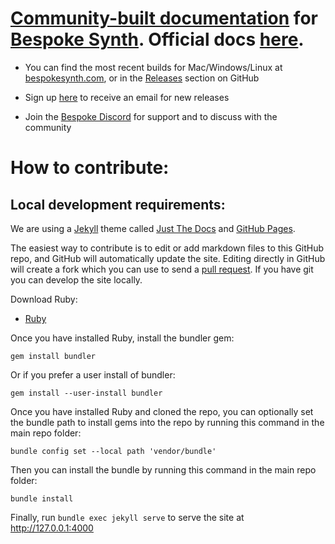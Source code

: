 # [Community-built documentation](https://bespokesynth.github.io/BespokeSynthDocs/) for [Bespoke Synth](https://www.bespokesynth.com/). Official docs [here](https://www.bespokesynth.com/docs/).

- You can find the most recent builds for Mac/Windows/Linux at [bespokesynth.com](https://www.bespokesynth.com/), or in the [Releases](https://github.com/BespokeSynth/BespokeSynth/releases) section on GitHub

- Sign up [here](http://bespokesynth.substack.com/) to receive an email for new releases

- Join the [Bespoke Discord](https://discord.gg/YdTMkvvpZZ) for support and to discuss with the community

# How to contribute:

## Local development requirements:

We are using a [Jekyll](https://jekyllrb.com/) theme called [Just The Docs](https://github.com/just-the-docs/just-the-docs) and [GitHub Pages](https://docs.github.com/en/pages).

The easiest way to contribute is to edit or add markdown files to this GitHub repo, and GitHub will automatically update the site. Editing directly in GitHub will create a fork which you can use to send a [pull request](https://docs.github.com/en/pull-requests/collaborating-with-pull-requests/proposing-changes-to-your-work-with-pull-requests/about-pull-requests). If you have git you can develop the site locally.

Download Ruby:

- [Ruby](https://www.ruby-lang.org/en/downloads/)

Once you have installed Ruby, install the bundler gem:

```
gem install bundler
```

Or if you prefer a user install of bundler:

```
gem install --user-install bundler
```

Once you have installed Ruby and cloned the repo, you can optionally set the bundle path to install gems into the repo by running this command in the main repo folder:

```
bundle config set --local path 'vendor/bundle'
```

Then you can install the bundle by running this command in the main repo folder:

```bundle install```

Finally, run ```bundle exec jekyll serve``` to serve the site at http://127.0.0.1:4000
